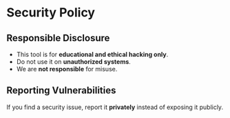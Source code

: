 # Security Policy  

## Responsible Disclosure  
- This tool is for **educational and ethical hacking only**.  
- Do not use it on **unauthorized systems**.  
- We are **not responsible** for misuse.  

## Reporting Vulnerabilities  
If you find a security issue, report it **privately** instead of exposing it publicly.
